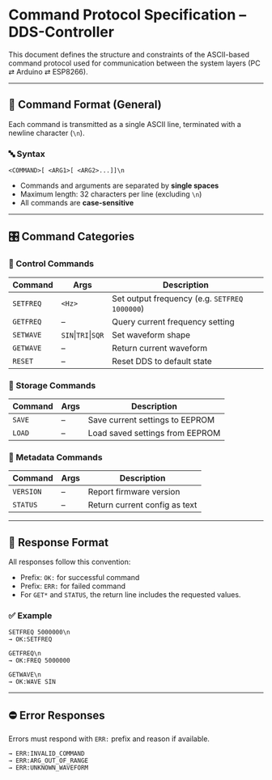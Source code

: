 # Command Protocol Specification – DDS-Controller

This document defines the structure and constraints of the ASCII-based command protocol used for communication between the system layers (PC ⇄ Arduino ⇄ ESP8266).

---

## 🧾 Command Format (General)

Each command is transmitted as a single ASCII line, terminated with a newline character (`\n`).

### 🔤 Syntax

```
<COMMAND>[ <ARG1>[ <ARG2>...]]\n
```

* Commands and arguments are separated by **single spaces**
* Maximum length: 32 characters per line (excluding `\n`)
* All commands are **case-sensitive**

---

## 🎛️ Command Categories

### 🔹 Control Commands

| Command   | Args                | Description                                   |
| --------- | ------------------- | --------------------------------------------- |
| `SETFREQ` | `<Hz>`              | Set output frequency (e.g. `SETFREQ 1000000`) |
| `GETFREQ` | –                   | Query current frequency setting               |
| `SETWAVE` | `SIN`\|`TRI`\|`SQR` | Set waveform shape                            |
| `GETWAVE` | –                   | Return current waveform                       |
| `RESET`   | –                   | Reset DDS to default state                    |

### 🔹 Storage Commands

| Command | Args | Description                     |
| ------- | ---- | ------------------------------- |
| `SAVE`  | –    | Save current settings to EEPROM |
| `LOAD`  | –    | Load saved settings from EEPROM |

### 🔹 Metadata Commands

| Command   | Args | Description                   |
| --------- | ---- | ----------------------------- |
| `VERSION` | –    | Report firmware version       |
| `STATUS`  | –    | Return current config as text |

---

## 🧪 Response Format

All responses follow this convention:

* Prefix: `OK:` for successful command
* Prefix: `ERR:` for failed command
* For `GET*` and `STATUS`, the return line includes the requested values.

### ✅ Example

```
SETFREQ 5000000\n
→ OK:SETFREQ

GETFREQ\n
→ OK:FREQ 5000000

GETWAVE\n
→ OK:WAVE SIN
```

---

## ⛔ Error Responses

Errors must respond with `ERR:` prefix and reason if available.

```
→ ERR:INVALID_COMMAND
→ ERR:ARG_OUT_OF_RANGE
→ ERR:UNKNOWN_WAVEFORM
```

